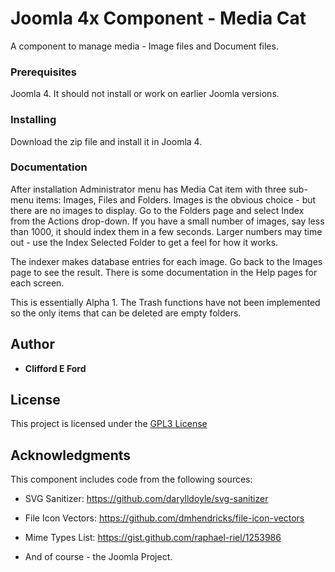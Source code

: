 # Joomla 4x Component - Media Cat

A component to manage media - Image files and Document files.

### Prerequisites

Joomla 4. It should not install or work on earlier Joomla versions.

### Installing

Download the zip file and install it in Joomla 4.

### Documentation

After installation Administrator menu has Media Cat item with three sub-menu items: Images, Files and Folders. Images is the obvious choice - but there are no images to display. Go to the Folders page and select Index from the Actions drop-down. If you have a small number of images, say less than 1000, it should index them in a few seconds. Larger numbers may time out - use the Index Selected Folder to get a feel for how it works.

The indexer makes database entries for each image. Go back to the Images page to see the result. There is some documentation in the Help pages for each screen.

This is essentially Alpha 1. The Trash functions have not been implemented so the only items that can be deleted are empty folders. 

## Author

* **Clifford E Ford**

## License

This project is licensed under the [GPL3 License](http://www.gnu.org/licenses/gpl-3.0.html)

## Acknowledgments

This component includes code from the following sources:

* SVG Sanitizer: https://github.com/darylldoyle/svg-sanitizer

* File Icon Vectors: https://github.com/dmhendricks/file-icon-vectors

* Mime Types List: https://gist.github.com/raphael-riel/1253986

* And of course - the Joomla Project.
